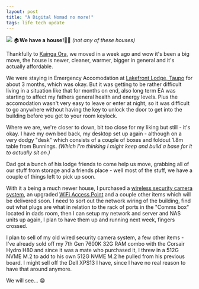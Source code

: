 ```yaml
---
layout: post
title: "A Digital Nomad no more!"
tags: life tech update
---
```

![](https://pacificenvironments.co.nz/wp-content/uploads/2021/05/Pacific-Environments-Kainga-Ora-Transitional-Housing-Architecture-2.jpg)
🏠**We have a house!**🥳🥳 *(not any of these houses)*

Thankfully to [Kainga Ora](//kaingaora.govt.nz/), we moved in a week ago and wow it's been a big move, the house is newer, cleaner, warmer, bigger in general and it's actually affordable.

We were staying in Emergency Accomodation at [Lakefront Lodge, Taupo](//lakefrontlodgetaupo.co.nz/) for about 3 months, which was okay. But it was getting to be rather difficult living in a situation like that for months on end, also long term EA was starting to affect my fathers general health and energy levels. Plus the accomodation wasn't very easy to leave or enter at night, so it was difficult to go anywhere without having the key to unlock the door to get into the building before you get to your room keylock.

Where we are, we're closer to down, bit too close for my liking but still - it's okay. 
I have my own bed back, my desktop set up again - although on a very dodgy "desk" which consists of a couple of boxes and foldout 1.8m table from Bunnings. *(Which I'm thinking I might keep and build a base for it to actually sit on.)*

Dad got a bunch of his lodge friends to come help us move, grabbing all of our stuff from storage and a friends place - well most of the stuff, we have a couple of things left to pick up soon. 

With it a being a much newer house, I purchased a [wireless security camera system](//amazon.com.au/gp/product/B0BD97BNF4), an upgraded [WiFi Access Point](//amazon.com.au/dp/B09TYX13F2) and a couple other items which will be delivered soon. I need to sort out the network wiring of the building, find out what plugs are what in relation to the rack of ports in the "Comms box" located in dads room, then I can setup my network and server and NAS units up again, I plan to have them up and running next week, fingers crossed.

I plan to sell of my old wired security camera system, a few other items - I've already sold off my 7th Gen 7600K 32G RAM combo with the Corsair Hydro H80 and since it was a mate who purchased it, I threw in a 512G NVME M.2 to add to his own 512G NVME M.2 he pulled from his previous board.
I might sell off the Dell XPS13 I have, since I have no real reason to have that around anymore.

We will see... 😁
